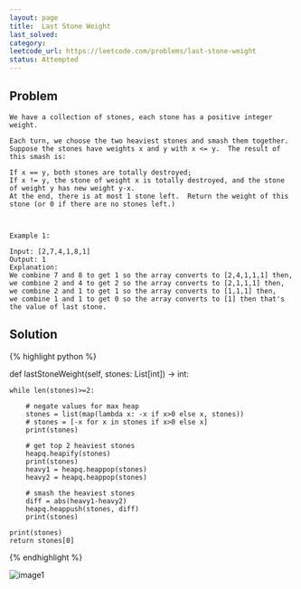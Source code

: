 ```yaml
---
layout: page
title:  Last Stone Weight
last_solved: 
category: 
leetcode_url: https://leetcode.com/problems/last-stone-weight
status: Attempted
---
```


Problem
-------

```
We have a collection of stones, each stone has a positive integer weight.

Each turn, we choose the two heaviest stones and smash them together.  Suppose the stones have weights x and y with x <= y.  The result of this smash is:

If x == y, both stones are totally destroyed;
If x != y, the stone of weight x is totally destroyed, and the stone of weight y has new weight y-x.
At the end, there is at most 1 stone left.  Return the weight of this stone (or 0 if there are no stones left.)

 

Example 1:

Input: [2,7,4,1,8,1]
Output: 1
Explanation: 
We combine 7 and 8 to get 1 so the array converts to [2,4,1,1,1] then,
we combine 2 and 4 to get 2 so the array converts to [2,1,1,1] then,
we combine 2 and 1 to get 1 so the array converts to [1,1,1] then,
we combine 1 and 1 to get 0 so the array converts to [1] then that's the value of last stone.

```

Solution
----------

{% highlight python %}

def lastStoneWeight(self, stones: List[int]) -> int:

    while len(stones)>=2:

        # negate values for max heap
        stones = list(map(lambda x: -x if x>0 else x, stones))
        # stones = [-x for x in stones if x>0 else x]
        print(stones)

        # get top 2 heaviest stones
        heapq.heapify(stones)
        print(stones)
        heavy1 = heapq.heappop(stones)
        heavy2 = heapq.heappop(stones)

        # smash the heaviest stones
        diff = abs(heavy1-heavy2)
        heapq.heappush(stones, diff)
        print(stones)

    print(stones)
    return stones[0]

{% endhighlight %}


![image1]()